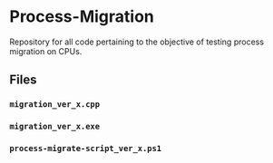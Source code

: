 # Process-Migration
Repository for all code pertaining to the objective of testing process migration on CPUs.

## Files 
### `migration_ver_x.cpp`


### `migration_ver_x.exe`


### `process-migrate-script_ver_x.ps1`

